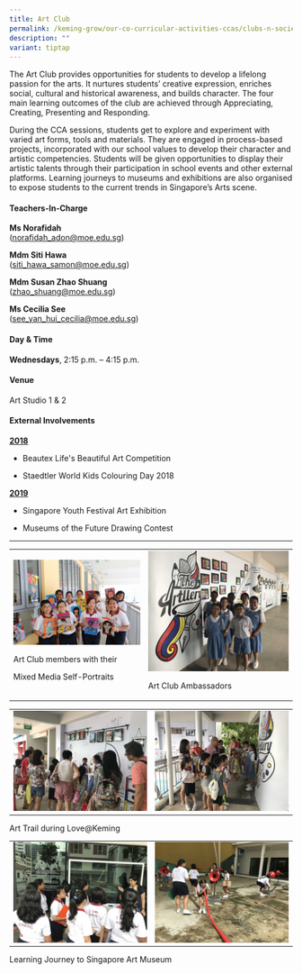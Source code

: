 ```yaml
---
title: Art Club
permalink: /keming-grow/our-co-curricular-activities-ccas/clubs-n-societies/art-club/
description: ""
variant: tiptap
---
```

<p>The Art Club provides opportunities for students to develop a lifelong
passion for the arts. It nurtures students’ creative expression, enriches
social, cultural and historical awareness, and builds character. The four
main learning outcomes of the club are achieved through Appreciating, Creating,
Presenting and Responding.</p>
<p>During the CCA sessions, students get to explore and experiment with varied
art forms, tools and materials. They are engaged in process-based projects,
incorporated with our school values to develop their character and artistic
competencies. Students will be given opportunities to display their artistic
talents through their participation in school events and other external
platforms. Learning journeys to museums and exhibitions are also organised
to expose students to the current trends in Singapore’s Arts scene.</p>
<h4>Teachers-In-Charge</h4>
<p><strong>Ms Norafidah<br></strong>(<a href="mailto:norafidah_adon@moe.edu.sg" rel="noopener noreferrer nofollow" target="_blank">norafidah_adon@moe.edu.sg</a>)</p>
<p><strong>Mdm Siti Hawa<br></strong>(<a href="mailto:siti_hawa_samon@moe.edu.sg" rel="noopener noreferrer nofollow" target="_blank">siti_hawa_samon@moe.edu.sg</a>)</p>
<p><strong>Mdm Susan Zhao Shuang<br></strong>(<a href="mailto:zhao_shuang@moe.edu.sg" rel="noopener noreferrer nofollow" target="_blank">zhao_shuang@moe.edu.sg</a>)</p>
<p><strong>Ms Cecilia See<br></strong>(<a href="mailto:see_yan_hui_cecilia@moe.edu.sg" rel="noopener noreferrer nofollow" target="_blank">see_yan_hui_cecilia@moe.edu.sg</a>)</p>
<h4>Day &amp; Time</h4>
<p><strong>Wednesdays</strong>, 2:15 p.m. – 4:15 p.m.</p>
<h4>Venue</h4>
<p>Art Studio 1 &amp; 2</p>
<h4>External Involvements</h4>
<p><strong><u>2018</u></strong>
</p>
<ul data-tight="true" class="tight">
<li>
<p>Beautex Life's Beautiful Art Competition</p>
</li>
<li>
<p>Staedtler World Kids Colouring Day 2018</p>
</li>
</ul>
<p><strong><u>2019</u></strong>
</p>
<ul data-tight="true" class="tight">
<li>
<p>Singapore Youth Festival Art Exhibition</p>
</li>
<li>
<p>Museums of the Future Drawing Contest</p>
</li>
</ul>
<hr>
<table style="minWidth: 50px">
<colgroup>
<col>
<col>
</colgroup>
<tbody>
<tr>
<td rowspan="1" colspan="1">
<div class="isomer-image-wrapper">
<img style="width: 100%" height="auto" width="100%" src="/images/ac1.jpeg">
</div>
<p>Art Club members with their&nbsp;</p>
<p>Mixed Media Self-Portraits</p>
</td>
<td rowspan="1" colspan="1">
<div class="isomer-image-wrapper">
<img style="width: 100%" height="auto" width="100%" src="/images/ac2.jpg">
</div>
<p>Art Club Ambassadors</p>
</td>
</tr>
</tbody>
</table>
<table style="minWidth: 50px">
<colgroup>
<col>
<col>
</colgroup>
<tbody>
<tr>
<td rowspan="1" colspan="1">
<div class="isomer-image-wrapper">
<img style="width: 100%" height="auto" width="100%" src="/images/ac3.jpg">
</div>
</td>
<td rowspan="1" colspan="1">
<div class="isomer-image-wrapper">
<img style="width: 100%" height="auto" width="100%" src="/images/ac4.jpeg">
</div>
</td>
</tr>
</tbody>
</table>
<p>Art Trail during Love@Keming</p>
<table style="minWidth: 50px">
<colgroup>
<col>
<col>
</colgroup>
<tbody>
<tr>
<td rowspan="1" colspan="1">
<div class="isomer-image-wrapper">
<img style="width: 100%" height="auto" width="100%" src="/images/ac5.jpeg">
</div>
</td>
<td rowspan="1" colspan="1">
<div class="isomer-image-wrapper">
<img style="width: 100%" height="auto" width="100%" src="/images/ac6.jpeg">
</div>
</td>
</tr>
</tbody>
</table>
<p>Learning Journey to Singapore Art Museum</p>